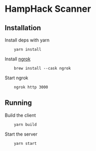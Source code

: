 # HampHack Scanner

## Installation

Install deps with yarn

        yarn install

Install [ngrok](https://dashboard.ngrok.com/get-started/setup)

        brew install --cask ngrok

Start ngrok

        ngrok http 3000

## Running

Build the client

        yarn build

Start the server

        yarn start
